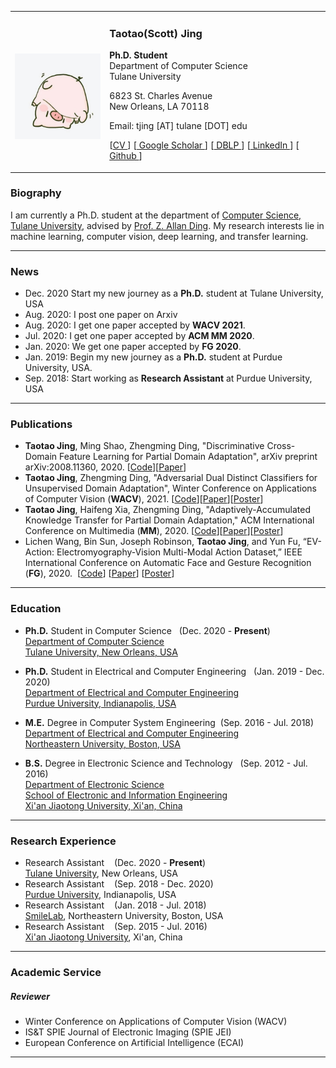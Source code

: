 <!-- 
![Scott Jing](/img/scott.jpg){:height="30%" width="30%"} -->

<table>
<tbody>
<tr>
<td width="30%">
<div>
<br>
<img src='/img/scott.jpg' align='center' height="100%" width="100%" />
</div>
</td>
<td width="70%">
<h3 href='scottjingtt.github.io'>Taotao(Scott) Jing</h3>
<p>
<span style="font-weight:bold">Ph.D. Student</span><br>
Department of Computer Science<br>
Tulane University
</p>
<p>
6823 St. Charles Avenue<br>
New Orleans, LA 70118
</p>
<p>
<span>
Email: tjing [AT] tulane [DOT] edu
</span>
</p>
<p>
<span>
[<a href="/files/CV.pdf">CV </a>]
[<a href="https://scholar.google.com/citations?user=OTPyfwkAAAAJ&hl=en&oi=ao"> Google Scholar </a>]
[<a href = "https://dblp.uni-trier.de/pers/hd/j/Jing:Taotao"> DBLP </a>]
[<a href = "https://www.linkedin.com/in/taotaojing/"> LinkedIn </a>]
[<a href="https://github.com/scottjingtt" > Github </a>]
</span>
</p>
</td>
</tr>
</tbody>
</table>

### Biography
I am currently a Ph.D. student at the department of [Computer Science, Tulane University](https://sse.tulane.edu/cs), advised by [Prof. Z. Allan Ding](http://allanding.net/). My research interests lie in machine learning, computer vision, deep learning, and transfer learning.

---
### News
- Dec. 2020 Start my new journey as a **Ph.D.** student at Tulane University, USA
- Aug. 2020: I post one paper on Arxiv
- Aug. 2020: I get one paper accepted by **WACV 2021**.
- Jul. 2020: I get one paper accepted by **ACM MM 2020**.
- Jan. 2020: We get one paper accepted by **FG 2020**.
- Jan. 2019: Begin my new journey as a **Ph.D.** student at Purdue University, USA.
- Sep. 2018: Start working as **Research Assistant** at Purdue University, USA
  
---
### Publications
- **Taotao Jing**, Ming Shao, Zhengming Ding, "Discriminative Cross-Domain Feature Learning for Partial Domain Adaptation", arXiv preprint arXiv:2008.11360, 2020. [[Code]()][[Paper](https://arxiv.org/abs/2008.11360)]
- **Taotao Jing**, Zhengming Ding, "Adversarial Dual Distinct Classifiers for Unsupervised Domain Adaptation", Winter Conference on Applications of Computer Vision (**WACV**), 2021. [[Code]()][[Paper]()][[Poster]()]
- **Taotao Jing**, Haifeng Xia, Zhengming Ding, "Adaptively-Accumulated Knowledge Transfer for Partial Domain Adaptation," ACM International Conference on Multimedia (**MM**), 2020. [[Code]()][[Paper]()][[Poster]()]
- Lichen Wang, Bin Sun, Joseph Robinson, **Taotao Jing**, and Yun Fu, “EV-Action: Electromyography-Vision Multi-Modal Action Dataset,” IEEE International Conference on Automatic Face and Gesture Recognition (**FG**), 2020. &nbsp;[[Code](https://github.com/wanglichenxj/EV-Action-Electromyography-Vision-Multi-Modal-Action-Dataset)] [[Paper](https://github.com/wanglichenxj/EV-Action-Electromyography-Vision-Multi-Modal-Action-Dataset/blob/master/presentations/FG20_EVAction.pdf)] [[Poster]()]

---
### Education
- **Ph.D.** Student in Computer Science &nbsp;&nbsp;(Dec. 2020 - **Present**) <br>
  [Department of Computer Science<br>
  Tulane University, New Orleans, USA](https://sse.tulane.edu/cs)

- **Ph.D.** Student in Electrical and Computer Engineering &nbsp;&nbsp;(Jan. 2019 - Dec. 2020) <br>
  [Department of Electrical and Computer Engineering<br>
  Purdue University, Indianapolis, USA](https://engineering.purdue.edu/ECE)

- **M.E.** Degree in Computer System Engineering&nbsp;&nbsp;(Sep. 2016 - Jul. 2018) <br>
  [Department of Electrical and Computer Engineering <br>
  Northeastern University, Boston, USA](https://ece.northeastern.edu/)

- **B.S.** Degree in Electronic Science and Technology &nbsp;&nbsp;(Sep. 2012 - Jul. 2016) <br>
  [Department of Electronic Science<br>
  School of Electronic and Information Engineering<br>
  Xi'an Jiaotong University, Xi'an, China](http://en.xjtu.edu.cn/)

---
### Research Experience
- Research Assistant &nbsp;&nbsp; (Dec. 2020 - **Present**)<br>
  [Tulane University]((https://sse.tulane.edu/cs)), New Orleans, USA
- Research Assistant &nbsp;&nbsp; (Sep. 2018 - Dec. 2020)<br>
  [Purdue University]((https://engineering.purdue.edu/ECE)), Indianapolis, USA
- Research Assistant &nbsp;&nbsp; (Jan. 2018 - Jul. 2018)<br>
  [SmileLab](https://web.northeastern.edu/smilelab/), Northeastern University, Boston, USA
- Research Assistant &nbsp;&nbsp; (Sep. 2015 - Jul. 2016)<br>
  [Xi'an Jiaotong University](http://en.xjtu.edu.cn/), Xi'an, China

---
### Academic Service
##### Reviewer
- Winter Conference on Applications of Computer Vision (WACV)
- IS&T SPIE Journal of Electronic Imaging (SPIE JEI)
- European Conference on Artificial Intelligence (ECAI)
  
---


<!-- ### Publications
- Jounal Articles
  - 1. 
  - 2. 
- Conference Articles
  - 1. 
  - 2. 
--- -->
<!-- ### Professional Activities
- Reviewer for ...

--- -->
<!-- ### Awards -->


